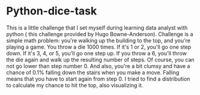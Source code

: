 # Python-dice-task
This is a little challenge that I set myself during learning data analyst with python ( this challenge provided by Hugo Bowne-Anderson). Challenge is a simple math problem: you're walking up the building to the top, and you're playing a game. You throw a die 1000 times. If it's 1 or 2, you'll go one step down. If it's 3, 4, or 5, you'll go one step up. If you throw a 6, you'll throw the die again and walk up the resulting number of steps. Of course, you can not go lower than step number 0. And also, you're a bit clumsy and have a chance of 0.1% falling down the stairs when you make a move. Falling means that you have to start again from step 0. I tried to find a distribution to calculate my chance to hit the top, also visualizing it. 
